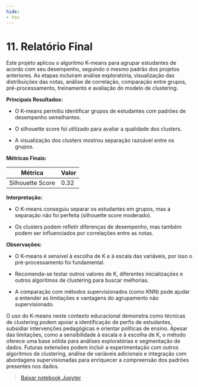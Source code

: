 ```yaml
---
hide:
- toc
---
```


# 11. Relatório Final

Este projeto aplicou o algoritmo K-means para agrupar estudantes de acordo com seu desempenho, seguindo o mesmo padrão dos projetos anteriores. As etapas incluíram análise exploratória, visualização das distribuições das notas, análise de correlação, comparação entre grupos, pré-processamento, treinamento e avaliação do modelo de clustering.

**Principais Resultados:**

- O K-means permitiu identificar grupos de estudantes com padrões de desempenho semelhantes.

- O silhouette score foi utilizado para avaliar a qualidade dos clusters.

- A visualização dos clusters mostrou separação razoável entre os grupos.

**Métricas Finais:**

| Métrica           | Valor |
|-------------------|-------|
| Silhouette Score  | 0.32  |

**Interpretação:**

- O K-means conseguiu separar os estudantes em grupos, mas a separação não foi perfeita (silhouette score moderado).

- Os clusters podem refletir diferenças de desempenho, mas também podem ser influenciados por correlações entre as notas.

**Observações:**

- O K-means é sensível à escolha de K e à escala das variáveis, por isso o pré-processamento foi fundamental.

- Recomenda-se testar outros valores de K, diferentes inicializações e outros algoritmos de clustering para buscar melhorias.

- A comparação com métodos supervisionados (como KNN) pode ajudar a entender as limitações e vantagens do agrupamento não supervisionado.

O uso do K-means neste contexto educacional demonstra como técnicas de clustering podem apoiar a identificação de perfis de estudantes, subsidiar intervenções pedagógicas e orientar políticas de ensino. Apesar das limitações, como a sensibilidade à escala e à escolha de K, o método oferece uma base sólida para análises exploratórias e segmentação de dados. Futuras extensões podem incluir a experimentação com outros algoritmos de clustering, análise de variáveis adicionais e integração com abordagens supervisionadas para enriquecer a compreensão dos padrões presentes nos dados.


> [Baixar notebook Jupyter](https://github.com/snowdutra/Machine-Learning/raw/main/docs/metrica_avaliacao/kmeans.ipynb)